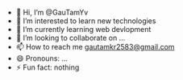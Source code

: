 - 👋 Hi, I’m @GauTamYv
- 👀 I’m interested to learn new technologies
- 🌱 I’m currently learning web devlopment
- 💞️ I’m looking to collaborate on ...
- 📫 How to reach me gautamkr2583@gmail.com
- 😄 Pronouns: ...
- ⚡ Fun fact: nothing

<!---
GauTamYv/GauTamYv is a ✨ special ✨ repository because its `README.md` (this file) appears on your GitHub profile.
You can click the Preview link to take a look at your changes.
--->
